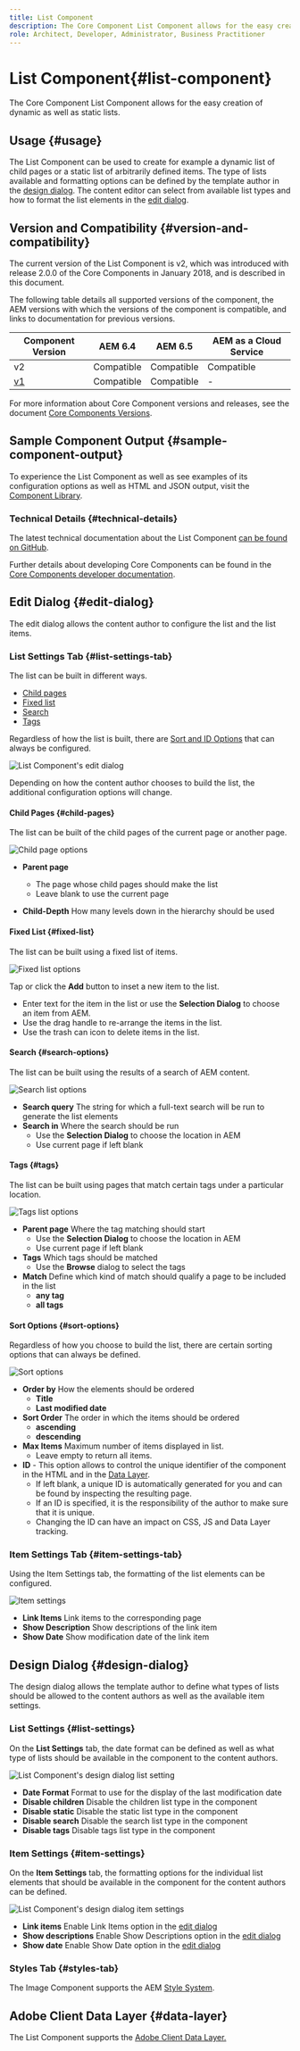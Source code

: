```yaml
---
title: List Component
description: The Core Component List Component allows for the easy creation of dynamic as well as static lists.
role: Architect, Developer, Administrator, Business Practitioner
---
```


# List Component{#list-component}

The Core Component List Component allows for the easy creation of dynamic as well as static lists.

## Usage {#usage}

The List Component can be used to create for example a dynamic list of child pages or a static list of arbitrarily defined items. The type of lists available and formatting options can be defined by the template author in the [design dialog](#design-dialog). The content editor can select from available list types and how to format the list elements in the [edit dialog](#edit-dialog).

## Version and Compatibility {#version-and-compatibility}

The current version of the List Component is v2, which was introduced with release 2.0.0 of the Core Components in January 2018, and is described in this document.

The following table details all supported versions of the component, the AEM versions with which the versions of the component is compatible, and links to documentation for previous versions.

|Component Version|AEM 6.4|AEM 6.5|AEM as a Cloud Service|
|--- |--- |--- |---|
|v2|Compatible|Compatible|Compatible|
|[v1](v1/list-v1.md)|Compatible|Compatible|-|

For more information about Core Component versions and releases, see the document [Core Components Versions](/help/versions.md).

## Sample Component Output {#sample-component-output}

To experience the List Component as well as see examples of its configuration options as well as HTML and JSON output, visit the [Component Library](https://adobe.com/go/aem_cmp_library_list).

### Technical Details {#technical-details}

The latest technical documentation about the List Component [can be found on GitHub](https://adobe.com/go/aem_cmp_tech_list_v2).

Further details about developing Core Components can be found in the [Core Components developer documentation](/help/developing/overview.md).

## Edit Dialog {#edit-dialog}

The edit dialog allows the content author to configure the list and the list items.

### List Settings Tab {#list-settings-tab}

The list can be built in different ways.

* [Child pages](#child-pages)
* [Fixed list](#fixed-list)
* [Search](#search-options)
* [Tags](#tags)

Regardless of how the list is built, there are [Sort and ID Options](#sort-options) that can always be configured.

![List Component's edit dialog](/help/assets/list-edit.png)

Depending on how the content author chooses to build the list, the additional configuration options will change.

#### Child Pages {#child-pages}

The list can be built of the child pages of the current page or another page.

![Child page options](/help/assets/list-edit-child-pages.png)

* **Parent page**
  * The page whose child pages should make the list
  * Leave blank to use the current page

* **Child-Depth**
  How many levels down in the hierarchy should be used

#### Fixed List {#fixed-list}

The list can be built using a fixed list of items.

![Fixed list options](/help/assets/list-edit-fixed.png)

Tap or click the **Add** button to inset a new item to the list.

* Enter text for the item in the list or use the **Selection Dialog** to choose an item from AEM.
* Use the drag handle to re-arrange the items in the list.
* Use the trash can icon to delete items in the list.

#### Search {#search-options}

The list can be built using the results of a search of AEM content.

![Search list options](/help/assets/list-edit-search.png)

* **Search query**
  The string for which a full-text search will be run to generate the list elements
* **Search in**
  Where the search should be run
  * Use the **Selection Dialog** to choose the location in AEM
  * Use current page if left blank

#### Tags {#tags}

The list can be built using pages that match certain tags under a particular location.

![Tags list options](/help/assets/list-edit-tags.png)

* **Parent page**
  Where the tag matching should start
  * Use the **Selection Dialog** to choose the location in AEM
  * Use current page if left blank
* **Tags**
  Which tags should be matched
  * Use the **Browse** dialog to select the tags
* **Match**
  Define which kind of match should qualify a page to be included in the list
  * **any tag**
  * **all tags**

#### Sort Options {#sort-options}

Regardless of how you choose to build the list, there are certain sorting options that can always be defined.

![Sort options](/help/assets/list-edit-sort-options.png)

* **Order by**
  How the elements should be ordered
  * **Title**
  * **Last modified date**
* **Sort Order**
  The order in which the items should be ordered
  * **ascending**
  * **descending**
* **Max Items**
  Maximum number of items displayed in list.
  * Leave empty to return all items.
* **ID** - This option allows to control the unique identifier of the component in the HTML and in the [Data Layer](/help/developing/data-layer/overview.md).
  * If left blank, a unique ID is automatically generated for you and can be found by inspecting the resulting page.
  * If an ID is specified, it is the responsibility of the author to make sure that it is unique.
  * Changing the ID can have an impact on CSS, JS and Data Layer tracking.

### Item Settings Tab {#item-settings-tab}

Using the Item Settings tab, the formatting of the list elements can be configured.

![Item settings](/help/assets/list-edit-items.png)

* **Link Items**
  Link items to the corresponding page
* **Show Description**
  Show descriptions of the link item
* **Show Date**
  Show modification date of the link item

## Design Dialog {#design-dialog}

The design dialog allows the template author to define what types of lists should be allowed to the content authors as well as the available item settings.

### List Settings {#list-settings}

On the **List Settings** tab, the date format can be defined as well as what type of lists should be available in the component to the content authors.

![List Component's design dialog list setting](/help/assets/list-design-list-settings.png)

* **Date Format**
  Format to use for the display of the last modification date
* **Disable children**
  Disable the children list type in the component
* **Disable static**
  Disable the static list type in the component
* **Disable search**
  Disable the search list type in the component
* **Disable tags**
  Disable tags list type in the component

### Item Settings {#item-settings}

On the **Item Settings** tab, the formatting options for the individual list elements that should be available in the component for the content authors can be defined.

![List Component's design dialog item settings](/help/assets/list-design-item-settings.png)

* **Link items**
  Enable Link Items option in the [edit dialog](#edit-dialog)
* **Show descriptions**
  Enable Show Descriptions option in the [edit dialog](#edit-dialog)
* **Show date**
  Enable Show Date option in the [edit dialog](#edit-dialog)

### Styles Tab {#styles-tab}

The Image Component supports the AEM [Style System](/help/get-started/authoring.md#component-styling).

## Adobe Client Data Layer {#data-layer}

The List Component supports the [Adobe Client Data Layer.](/help/developing/data-layer/overview.md)
